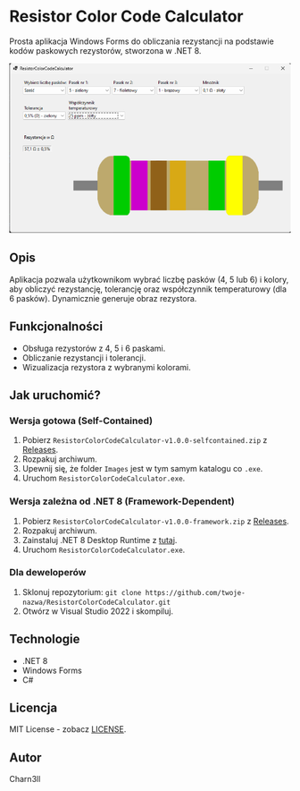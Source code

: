 # Resistor Color Code Calculator

Prosta aplikacja Windows Forms do obliczania rezystancji na podstawie kodów paskowych rezystorów, stworzona w .NET 8.

![Podgląd menu aplikacji](Images/screenshot-menu.png)

## Opis
Aplikacja pozwala użytkownikom wybrać liczbę pasków (4, 5 lub 6) i kolory, aby obliczyć rezystancję, tolerancję oraz współczynnik temperaturowy (dla 6 pasków). Dynamicznie generuje obraz rezystora.

## Funkcjonalności
- Obsługa rezystorów z 4, 5 i 6 paskami.
- Obliczanie rezystancji i tolerancji.
- Wizualizacja rezystora z wybranymi kolorami.

## Jak uruchomić?

### Wersja gotowa (Self-Contained)
1. Pobierz `ResistorColorCodeCalculator-v1.0.0-selfcontained.zip` z [Releases](https://github.com/twoje-nazwa/ResistorColorCodeCalculator/releases).
2. Rozpakuj archiwum.
3. Upewnij się, że folder `Images` jest w tym samym katalogu co `.exe`.
4. Uruchom `ResistorColorCodeCalculator.exe`.

### Wersja zależna od .NET 8 (Framework-Dependent)
1. Pobierz `ResistorColorCodeCalculator-v1.0.0-framework.zip` z [Releases](https://github.com/twoje-nazwa/ResistorColorCodeCalculator/releases).
2. Rozpakuj archiwum.
3. Zainstaluj .NET 8 Desktop Runtime z [tutaj](https://dotnet.microsoft.com/en-us/download/dotnet/8.0).
4. Uruchom `ResistorColorCodeCalculator.exe`.

### Dla deweloperów
1. Sklonuj repozytorium: `git clone https://github.com/twoje-nazwa/ResistorColorCodeCalculator.git`
2. Otwórz w Visual Studio 2022 i skompiluj.

## Technologie
- .NET 8
- Windows Forms
- C#

## Licencja
MIT License - zobacz [LICENSE](LICENSE).

## Autor
Charn3ll